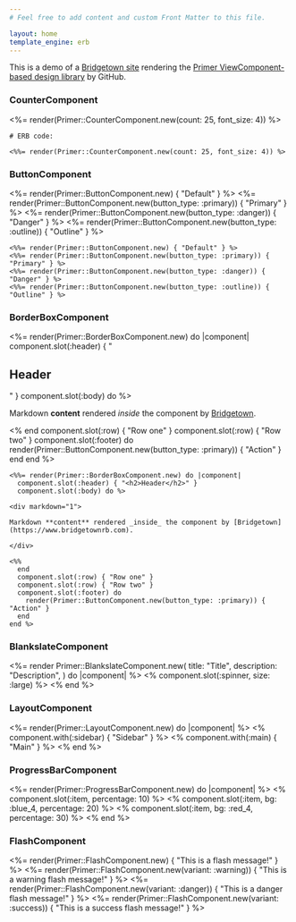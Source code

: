 ```yaml
---
# Feel free to add content and custom Front Matter to this file.

layout: home
template_engine: erb
---
```


This is a demo of a [Bridgetown site](https://www.bridgetownrb.com) rendering the [Primer ViewComponent-based design library](https://primer.style/view-components/) by GitHub.


### CounterComponent

<%= render(Primer::CounterComponent.new(count: 25, font_size: 4)) %>

```erb
# ERB code:

<%%= render(Primer::CounterComponent.new(count: 25, font_size: 4)) %>
```

### ButtonComponent

<%= render(Primer::ButtonComponent.new) { "Default" } %>
<%= render(Primer::ButtonComponent.new(button_type: :primary)) { "Primary" } %>
<%= render(Primer::ButtonComponent.new(button_type: :danger)) { "Danger" } %>
<%= render(Primer::ButtonComponent.new(button_type: :outline)) { "Outline" } %>

```erb
<%%= render(Primer::ButtonComponent.new) { "Default" } %>
<%%= render(Primer::ButtonComponent.new(button_type: :primary)) { "Primary" } %>
<%%= render(Primer::ButtonComponent.new(button_type: :danger)) { "Danger" } %>
<%%= render(Primer::ButtonComponent.new(button_type: :outline)) { "Outline" } %>
```

### BorderBoxComponent

<%= render(Primer::BorderBoxComponent.new) do |component|
  component.slot(:header) { "<h2>Header</h2>" }
  component.slot(:body) do %>

<div markdown="1">

Markdown **content** rendered _inside_ the component by [Bridgetown](https://www.bridgetownrb.com).

</div>

<%
  end
  component.slot(:row) { "Row one" }
  component.slot(:row) { "Row two" }
  component.slot(:footer) do
    render(Primer::ButtonComponent.new(button_type: :primary)) { "Action" }
  end
end %>

```erb
<%%= render(Primer::BorderBoxComponent.new) do |component|
  component.slot(:header) { "<h2>Header</h2>" }
  component.slot(:body) do %>

<div markdown="1">

Markdown **content** rendered _inside_ the component by [Bridgetown](https://www.bridgetownrb.com).

</div>

<%%
  end
  component.slot(:row) { "Row one" }
  component.slot(:row) { "Row two" }
  component.slot(:footer) do
    render(Primer::ButtonComponent.new(button_type: :primary)) { "Action" }
  end
end %>
```

### BlankslateComponent

<%= render Primer::BlankslateComponent.new(
  title: "Title",
  description: "Description",
) do |component| %>
  <% component.slot(:spinner, size: :large) %>
<% end %>

### LayoutComponent

<%= render(Primer::LayoutComponent.new) do |component| %>
  <% component.with(:sidebar) { "Sidebar" } %>
  <% component.with(:main) { "Main" } %>
<% end %>

### ProgressBarComponent

<%= render(Primer::ProgressBarComponent.new) do |component| %>
  <% component.slot(:item, percentage: 10) %>
  <% component.slot(:item, bg: :blue_4, percentage: 20) %>
  <% component.slot(:item, bg: :red_4, percentage: 30) %>
<% end %>

### FlashComponent

<%= render(Primer::FlashComponent.new) { "This is a flash message!" } %>
<%= render(Primer::FlashComponent.new(variant: :warning)) { "This is a warning flash message!" } %>
<%= render(Primer::FlashComponent.new(variant: :danger)) { "This is a danger flash message!" } %>
<%= render(Primer::FlashComponent.new(variant: :success)) { "This is a success flash message!" } %>
